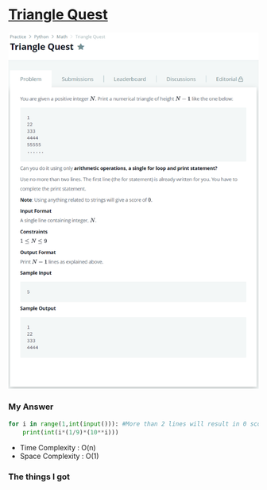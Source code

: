 # [Triangle Quest](https://www.hackerrank.com/challenges/python-quest-1/problem)

![image](Problem.png)



### My Answer

```python
for i in range(1,int(input())): #More than 2 lines will result in 0 score. Do not leave a blank line also
    print(int(i*(1/9)*(10**i)))
```

* Time Complexity : O(n)
* Space Complexity : O(1)



### The things I got
